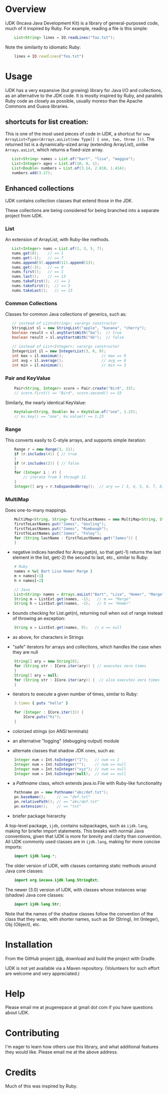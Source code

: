 # Overview

IJDK (Incava Java Development Kit) is a library of general-purposed code, much of it inspired by
Ruby. For example, reading a file is this simple:

```java
    List<String> lines = IO.readLines("foo.txt");
```

Note the similarity to idiomatic Ruby:

```ruby
    lines = IO.readlines("foo.txt")
```

# Usage

IJDK has a very expansive (but growing) library for Java I/O and collections, as an alternative to
the JDK code. It is mostly inspired by Ruby, and parallels Ruby code as closely as possible, usually
moreso than the Apache Commons and Guava libraries.

## shortcuts for list creation:

This is one of the most used pieces of code in IJDK, a shortcut for `new
ArrayList<Type>(Arrays.asList(new Type[] { one, two, three }))`. The returned list is a
dynamically-sized array (extending ArrayList), unlike `Arrays.asList`, which returns a fixed-size
array.

```java
   List<String> names = List.of("bart", "lisa", "maggie");
   List<Integer> ages = List.of(10, 8, 1);
   List<Double> numbers = List.of(3.14, 2.818, 1.414);
   numbers.add(3.17);
```

## Enhanced collections

IJDK contains collection classes that extend those in the JDK.

These collections are being considered for being branched into a separate project from IJDK.

### List<T>

An extension of ArrayList, with Ruby-like methods.

```java
   List<Integer> nums = List.of(1, 3, 5, 7);
   nums.get(0);    // == 1
   nums.get(-1);   // == 7
   nums.append(9).append(11).append(13);
   nums.get(-3);   // == 9
   nums.first();   // == 1
   nums.last();    // == 13
   nums.takeFirst();  // == 1
   nums.takeFirst();  // == 3
   nums.takeLast();   // == 13
```

### Common Collections

Classes for common Java collections of generics, such as:

```java
   // instead of List<String>; varargs constructor
   StringList sl = new StringList("apple", "banana", "cherry");
   boolean result = sl.anyStartsWith("ba");  // true
   boolean result = sl.anyStartsWith("do");  // false
   
   // instead of List<Integer>; varargs constructor
   IntegerList il = new IntegerList(3, 6, 9);
   int max = il.maximum();                 // max == 9
   int avg = il.average();                 // avg == 6
   int min = il.minimum();                 // min == 3
```

### Pair and KeyValue

```java
    Pair<String, Integer> score = Pair.create("Bird", 33);
    // score.first() == "Bird", score.second() == 33
```

Similarly, the nearly identical KeyValue:

```java
    KeyValue<String, Double> kv = KeyValue.of("one", 1.23);
    // kv.key() == "one", kv.value() == 1.23
```

### Range

This converts easily to C-style arrays, and supports simple iteration:

```java
    Range r = new Range(3, 11);
    if (r.includes(4)) { // true
    }
    if (r.includes(2)) { // false
    }
    for (Integer i : r) {
        // iterate from 3 through 11
    }
    Integer[] ary = r.toExpandedArray();  // ary == [ 3, 4, 5, 6, 7, 8, 9, 10, 11 ]
```

### MultiMap

Does one-to-many mappings.

```java
    MultiMap<String, String> firstToLastNames = new MultiMap<String, String>();
    firstToLastNames.put("James", "Gosling");
    firstToLastNames.put("James", "Rumbaugh");
    firstToLastNames.put("James", "Foley");
    for (String lastName : firstToLastNames.get("James")) {
    }
```

* negative indices handled for Array.get(n), so that get(-1) returns the last element in the list,
  get(-2) the second to last, etc., similar to Ruby:

```ruby
    # Ruby
    names = %w{ Bart Lisa Homer Marge }
    m = names[-1]
    h = names[-2]
```

```java
    // Java
    List<String> names = Arrays.asList("Bart", "Lisa", "Homer", "Marge");
    String m = ListExt.get(names, -1);   // m == "Marge"
    String h = ListExt.get(names, -2);   // h == "Homer"
```

* bounds checking for List.get(n), returning null when out of range instead of
  throwing an exception:

```java
    String x = ListExt.get(names, 9);   // x == null
```

* as above, for characters in Strings

* "safe" iterators for arrays and collections, which handles the case when they are null

```java
    String[] ary = new String[0];
    for (String str : ICore.iter(ary)) { // executes zero times
    }
    String[] ary = null;
    for (String str : ICore.iter(ary)) {  // also executes zero times
    }
```

* iterators to execute a given number of times, similar to Ruby:

```ruby
    3.times { puts "hello" }
```

```java
    for (Integer : ICore.iter(3)) {
        ICore.puts("hi");
    }
```

* colorized strings (on ANSI terminals)

* an alternative "logging" (debugging output) module

* alternate classes that shadow JDK ones, such as:

```java
    Integer num = Int.toInteger("1");   // num == 1
    Integer num = Int.toInteger("");    // num == null
    Integer num = Int.toInteger("xyz"); // num == null
    Integer num = Int.toInteger(null);  // num == null
```

* a *Pathname* class, which extends java.io.File with Ruby-like functionality

```java
    Pathname pn = new Pathname("abc/def.txt");
    pn.baseName();     // == "def.txt"
    pn.relativePath(); // == "abc/def.txt"
    pn.extension();    // == "txt"
```

* briefer package hierarchy

A top-level package, `ijdk`, contains subpackages, such as `ijdk.lang`, making for briefer import
statements. This breaks with normal Java conventions, given that IJDK is more for brevity and
clarity than convention. All IJDK commonly used classes are in `ijdk.lang`, making for more concise
imports:

```java
    import ijdk.lang.*;
```

The older version of IJDK, with classes containing static methods around Java core classes:

```java
    import org.incava.ijdk.lang.StringExt;
```

The newer (3.0) version of IJDK, with classes whose instances wrap (shadow) Java core classes:

```java
    import ijdk.lang.Str;
```

Note that the names of the shadow classes follow the convention of the class that they wrap, with
shorter names, such as Str (String), Int (Integer), Obj (Object), etc.

# Installation

From the GitHub project [ijdk](http://github.com/jpace/ijdk "IJDK"), download and build the project
with Gradle.

IJDK is not yet available via a Maven repository. (Volunteers for such effort are welcome and very
appreciated.)

# Help

Please email me at jeugenepace at gmail dot com if you have questions about IJDK.

# Contributing

I'm eager to learn how others use this library, and what additional features they would like. Please
email me at the above address.

# Credits

Much of this was inspired by Ruby.
